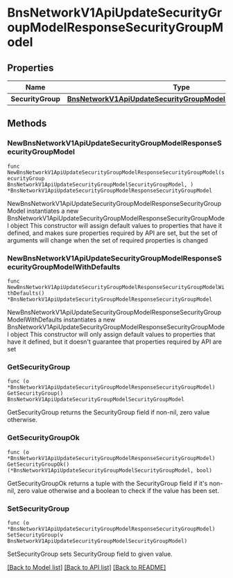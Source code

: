 # BnsNetworkV1ApiUpdateSecurityGroupModelResponseSecurityGroupModel

## Properties

Name | Type | Description | Notes
------------ | ------------- | ------------- | -------------
**SecurityGroup** | [**BnsNetworkV1ApiUpdateSecurityGroupModelSecurityGroupModel**](BnsNetworkV1ApiUpdateSecurityGroupModelSecurityGroupModel.md) |  | 

## Methods

### NewBnsNetworkV1ApiUpdateSecurityGroupModelResponseSecurityGroupModel

`func NewBnsNetworkV1ApiUpdateSecurityGroupModelResponseSecurityGroupModel(securityGroup BnsNetworkV1ApiUpdateSecurityGroupModelSecurityGroupModel, ) *BnsNetworkV1ApiUpdateSecurityGroupModelResponseSecurityGroupModel`

NewBnsNetworkV1ApiUpdateSecurityGroupModelResponseSecurityGroupModel instantiates a new BnsNetworkV1ApiUpdateSecurityGroupModelResponseSecurityGroupModel object
This constructor will assign default values to properties that have it defined,
and makes sure properties required by API are set, but the set of arguments
will change when the set of required properties is changed

### NewBnsNetworkV1ApiUpdateSecurityGroupModelResponseSecurityGroupModelWithDefaults

`func NewBnsNetworkV1ApiUpdateSecurityGroupModelResponseSecurityGroupModelWithDefaults() *BnsNetworkV1ApiUpdateSecurityGroupModelResponseSecurityGroupModel`

NewBnsNetworkV1ApiUpdateSecurityGroupModelResponseSecurityGroupModelWithDefaults instantiates a new BnsNetworkV1ApiUpdateSecurityGroupModelResponseSecurityGroupModel object
This constructor will only assign default values to properties that have it defined,
but it doesn't guarantee that properties required by API are set

### GetSecurityGroup

`func (o *BnsNetworkV1ApiUpdateSecurityGroupModelResponseSecurityGroupModel) GetSecurityGroup() BnsNetworkV1ApiUpdateSecurityGroupModelSecurityGroupModel`

GetSecurityGroup returns the SecurityGroup field if non-nil, zero value otherwise.

### GetSecurityGroupOk

`func (o *BnsNetworkV1ApiUpdateSecurityGroupModelResponseSecurityGroupModel) GetSecurityGroupOk() (*BnsNetworkV1ApiUpdateSecurityGroupModelSecurityGroupModel, bool)`

GetSecurityGroupOk returns a tuple with the SecurityGroup field if it's non-nil, zero value otherwise
and a boolean to check if the value has been set.

### SetSecurityGroup

`func (o *BnsNetworkV1ApiUpdateSecurityGroupModelResponseSecurityGroupModel) SetSecurityGroup(v BnsNetworkV1ApiUpdateSecurityGroupModelSecurityGroupModel)`

SetSecurityGroup sets SecurityGroup field to given value.



[[Back to Model list]](../README.md#documentation-for-models) [[Back to API list]](../README.md#documentation-for-api-endpoints) [[Back to README]](../README.md)


